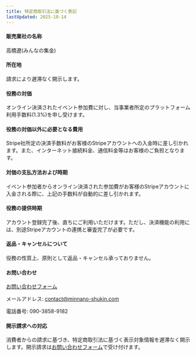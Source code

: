 ```yaml
---
title: 特定商取引法に基づく表記
lastUpdated: 2025-10-14
---
```


#### 販売業社の名称
高橋遼(みんなの集金)

#### 所在地
請求により遅滞なく開示します。

#### 役務の対価
オンライン決済されたイベント参加費に対し、当事業者所定のプラットフォーム利用手数料(1.3%)を申し受けます。

#### 役務の対価以外に必要となる費用
Stripe社所定の決済手数料がお客様のStripeアカウントへの入金時に差し引かれます。また、インターネット接続料金、通信料金等はお客様のご負担となります。

#### 対価の支払方法および時期
イベント参加者からオンライン決済された参加費がお客様のStripeアカウントに入金される際に、上記の手数料が自動的に差し引かれます。

#### 役務の提供時期
アカウント登録完了後、直ちにご利用いただけます。ただし、決済機能の利用には、別途Stripeアカウントの連携と審査完了が必要です。

#### 返品・キャンセルについて
役務の性質上、原則として返品・キャンセル承っておりません。

#### お問い合わせ
[お問い合わせフォーム](/contact)

メールアドレス: contact@minnano-shukin.com

電話番号: 090-3858-9182

#### 開示請求への対応
消費者からの請求に基づき、特定商取引法に基づく表示対象情報を遅滞なく開示します。開示請求は[お問い合わせフォーム](/contact)で受け付けます。
